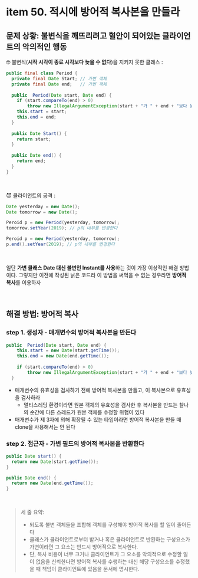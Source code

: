 # item 50. 적시에 방어적 복사본을 만들라

## 문제 상황: 불변식을 깨뜨리려고 혈안이 되어있는 클라이언트의 악의적인 행동

🤓 불변식(**시작 시각이 종료 시각보다 늦을 수 없다**)을 지키지 못한 클래스 :
```java
public final class Period {
  private final Date Start; // 가변 객체
  private final Date end;   // 가변 객체
  
  public  Period(Date start, Date end) {
    if (start.compareTo(end) > 0)
        throw new IllegalArgumentException(start + "가 " + end + "보다 늦다.");
    this.start = start;
    this.end = end;
  }
  
  public Date Start() {
    return start;
  }
  
  public Date end() {
    return end;
  }
}
```

<br>

😈 클라이언트의 공격 :
```java
Date yesterday = new Date();
Date tomorrow = new Date();

Peroid p = new Period(yesterday, tomorrow);
tomorrow.setYear(2019); // p의 내부를 변경한다
```

```java
Peroid p = new Period(yesterday, tomorrow);
p.end().setYear(2019); // p의 내부를 변경한다
```

<br>

일단 **가변 클래스 Date 대신 불변인 Instant를 사용**하는 것이 가장 이상적인 해결 방법이다. 그렇지만 이전에 작성된 낡은 코드라 이 방법을 써먹을 수 없는 경우라면 **방어적 복사**를 이용하자

<br>

## 해결 방법: 방어적 복사

### step 1. 생성자 - 매개변수의 방어적 복사본을 만든다 

```java
public  Period(Date start, Date end) {
    this.start = new Date(start.getTime());
    this.end = new Date(end.getTime());
    
    if (start.compareTo(end) > 0)
        throw new IllegalArgumentException(start + "가 " + end + "보다 늦다.");
  }
```

- 매개변수의 유효성을 검사하기 전에 방어적 복사본을 만들고, 이 복사본으로 유효성을 검사하라
   - 멀티스레딩 환경이라면 원본 객체의 유효성을 검사한 후 복사본을 만드는 찰나의 순간에 다른 스레드가 원본 객체를 수정할 위험이 있다
- 매개변수가 제 3자에 의해 확장될 수 있는 타입이라면 방어적 복사본을 만들 때 clone을 사용해서는 안 된다

### step 2. 접근자 - 가변 필드의 방어적 복사본을 반환한다

```java
public Date start() {
  return new Date(start.getTime());
}

public Date end() {
  return new Date(end.getTime());
}
```

<br>

> 세 줄 요약:
> - 되도록 불변 객체들을 조합해 객체를 구성해야 방어적 복사를 할 일이 줄어든다
> - 클래스가 클라이언트로부터 받거나 혹은 클라이언트로 반환하는 구성요소가 가변이라면 그 요소는 반드시 방어적으로 복사한다.
> - 단, 복사 비용이 너무 크거나 클라이언트가 그 요소를 악의적으로 수정할 일이 없음을 신뢰한다면 방어적 복사를 수행하는 대신 해당 구성요소를 수정했을 때 책임이 클라이언트에 있음을 문서에 명시한다.
